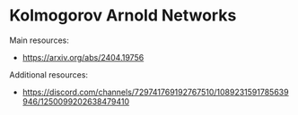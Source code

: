 # Kolmogorov Arnold Networks

Main resources:
- https://arxiv.org/abs/2404.19756

Additional resources:
- https://discord.com/channels/729741769192767510/1089231591785639946/1250099202638479410

